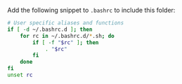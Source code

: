 Add the following snippet to `.bashrc` to include this folder:

```bash
# User specific aliases and functions
if [ -d ~/.bashrc.d ]; then
	for rc in ~/.bashrc.d/*.sh; do
		if [ -f "$rc" ]; then
			. "$rc"
		fi
	done
fi
unset rc
```
